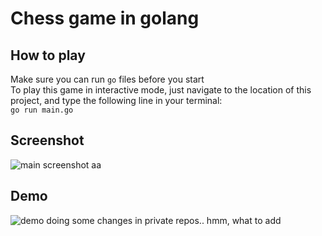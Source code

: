 # Chess game in golang

## How to play
Make sure you can run `go` files before you start  
To play this game in interactive mode, just navigate to the location of this project, and type the following line in your terminal:  
`go run main.go` 

## Screenshot
<img src = "https://github.com/dilyar85/chess/blob/master/screenshots/main-screenshot.png" alt = "main screenshot">
   aa

## Demo 
<img src = "https://github.com/dilyar85/chess/blob/master/screenshots/example.gif" alt = "demo">
doing some changes in private repos..
hmm, what to add

